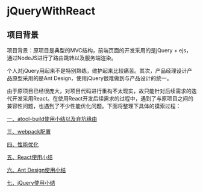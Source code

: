 # jQueryWithReact

## 项目背景

项目背景：原项目是典型的MVC结构，前端页面的开发采用的是jQuery + ejs，通过NodeJS进行了路由跳转以及服务端渲染。

个人对jQuery用起来不是特别熟练，维护起来比较痛苦。其次，产品经理设计产品原型采用的是Ant Design，使用jQuery很难做到与产品设计的统一。

由于原项目已经很庞大，对项目代码进行重构不太现实，故只能针对后续需求的迭代开发采用React。在使用React开发后续需求的过程中，遇到了与原项目之间的兼容性问题，也遇到了不少性能优化问题。下面将整理下具体的摸索过程：

[一、atool-build使用小结以及弃坑缘由](https://github.com/Bian2017/jQueryWithReact/blob/master/doc/docs/%E4%B8%80%E3%80%81%08atool-build%E4%BD%BF%E7%94%A8%E5%B0%8F%E7%BB%93%E4%BB%A5%E5%8F%8A%E5%BC%83%E5%9D%91%E7%BC%98%E7%94%B1.md)

[三、webpack配置](https://github.com/Bian2017/jQueryWithReact/blob/master/doc/docs/%E4%B8%89%E3%80%81webpack%E9%85%8D%E7%BD%AE.md)

[四、性能优化](https://github.com/Bian2017/jQueryWithReact/blob/master/doc/docs/%E5%9B%9B%E3%80%81%E6%80%A7%E8%83%BD%E4%BC%98%E5%8C%96.md)

[五、React使用小结](https://github.com/Bian2017/jQueryWithReact/blob/master/doc/docs/%E4%BA%94%E3%80%81React%E4%BD%BF%E7%94%A8%08%E5%B0%8F%E7%BB%93.md)

[六、Ant Design使用小结](https://github.com/Bian2017/jQueryWithReact/blob/master/doc/docs/%E5%85%AD%E3%80%81Ant%20Desgin%E4%BD%BF%E7%94%A8%E5%B0%8F%E7%BB%93.md)

[七、jQuery使用小结](https://github.com/Bian2017/jQueryWithReact/blob/master/doc/docs/%E4%B8%83%E3%80%81jQuery%E4%BD%BF%E7%94%A8%E5%B0%8F%E7%BB%93.md)
